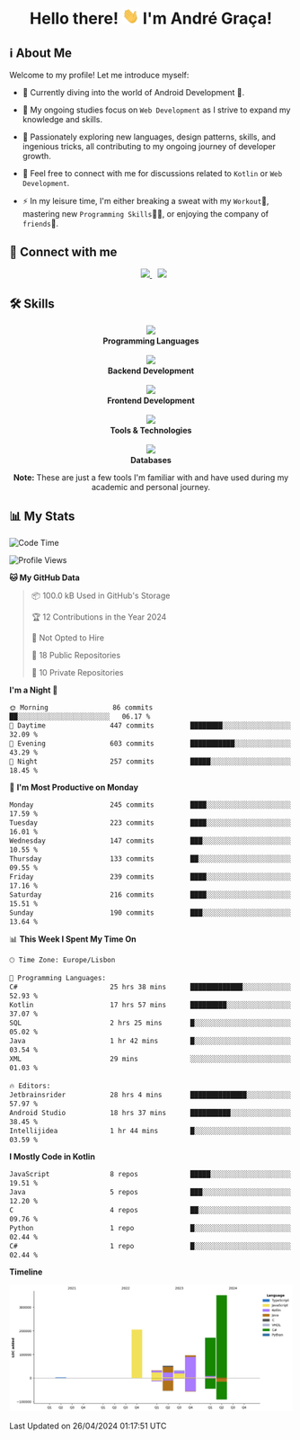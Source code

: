 <h1 align="center">Hello there! <img src="https://raw.githubusercontent.com/ABSphreak/ABSphreak/master/gifs/Hi.gif" width="30"> I'm André Graça!</h1>

## ℹ️ About Me

Welcome to my profile! Let me introduce myself:

- 🔭 Currently diving into the world of Android Development 📱.

- 🌱 My ongoing studies focus on `Web Development` as I strive to expand my knowledge and skills.
 
- 🚀 Passionately exploring new languages, design patterns, skills, and ingenious tricks, all contributing to my ongoing journey of developer growth.

- 💬 Feel free to connect with me for discussions related to `Kotlin` or `Web Development`.

- ⚡ In my leisure time, I'm either breaking a sweat with my `Workout`💪, mastering new `Programming Skills`👨‍💻, or enjoying the company of `friends`👥.

## 🤝 Connect with me

<p align="center">
  <a style="margin-left: 10px;" target="_blank" href="mailto:sindrome.gracinha@gmail.com">
    <img width="50px" src="https://play-lh.googleusercontent.com/KSuaRLiI_FlDP8cM4MzJ23ml3og5Hxb9AapaGTMZ2GgR103mvJ3AAnoOFz1yheeQBBI">
  </a>
  <a style="margin-left: 10px;" target="_blank" href="https://twitter.com/Andre_Graca3">
    <img src="https://skillicons.dev/icons?i=twitter">
  </a>
</p>

## 🛠️ Skills

<div align="center">
  <p align="center">
    <img src="https://skillicons.dev/icons?i=kotlin,java,js,ts,python,c&perline=6" /><br/>
    <b>Programming Languages</b><br/><br/>
    <img src="https://skillicons.dev/icons?i=spring,nodejs,express&perline=5" /><br/>
    <b>Backend Development</b><br/><br/>
    <img src="https://skillicons.dev/icons?i=react,nextjs,html,css,bootstrap,tailwind&perline=6" /><br/>
    <b>Frontend Development</b><br/><br/>
    <img src="https://skillicons.dev/icons?i=docker,linux,bash,git,github,androidstudio,jenkins,postman&perline=9" /><br/>
    <b>Tools & Technologies</b><br/><br/>
    <img src="https://skillicons.dev/icons?i=postgres,mongodb&perline=2" /><br/>
    <b>Databases</b>
  </p> 
  <p align="center"><b>Note:</b> These are just a few tools I'm familiar with and have used during my academic and personal journey.</p>
</div>

## 📊 My Stats

<!--START_SECTION:waka-->
![Code Time](http://img.shields.io/badge/Code%20Time-980%20hrs%2015%20mins-blue)

![Profile Views](http://img.shields.io/badge/Profile%20Views-0-blue)

**🐱 My GitHub Data** 

> 📦 100.0 kB Used in GitHub's Storage 
 > 
> 🏆 12 Contributions in the Year 2024
 > 
> 🚫 Not Opted to Hire
 > 
> 📜 18 Public Repositories 
 > 
> 🔑 10 Private Repositories 
 > 
**I'm a Night 🦉** 

```text
🌞 Morning                86 commits          ██░░░░░░░░░░░░░░░░░░░░░░░   06.17 % 
🌆 Daytime                447 commits         ████████░░░░░░░░░░░░░░░░░   32.09 % 
🌃 Evening                603 commits         ███████████░░░░░░░░░░░░░░   43.29 % 
🌙 Night                  257 commits         █████░░░░░░░░░░░░░░░░░░░░   18.45 % 
```
📅 **I'm Most Productive on Monday** 

```text
Monday                   245 commits         ████░░░░░░░░░░░░░░░░░░░░░   17.59 % 
Tuesday                  223 commits         ████░░░░░░░░░░░░░░░░░░░░░   16.01 % 
Wednesday                147 commits         ███░░░░░░░░░░░░░░░░░░░░░░   10.55 % 
Thursday                 133 commits         ██░░░░░░░░░░░░░░░░░░░░░░░   09.55 % 
Friday                   239 commits         ████░░░░░░░░░░░░░░░░░░░░░   17.16 % 
Saturday                 216 commits         ████░░░░░░░░░░░░░░░░░░░░░   15.51 % 
Sunday                   190 commits         ███░░░░░░░░░░░░░░░░░░░░░░   13.64 % 
```


📊 **This Week I Spent My Time On** 

```text
🕑︎ Time Zone: Europe/Lisbon

💬 Programming Languages: 
C#                       25 hrs 38 mins      █████████████░░░░░░░░░░░░   52.93 % 
Kotlin                   17 hrs 57 mins      █████████░░░░░░░░░░░░░░░░   37.07 % 
SQL                      2 hrs 25 mins       █░░░░░░░░░░░░░░░░░░░░░░░░   05.02 % 
Java                     1 hr 42 mins        █░░░░░░░░░░░░░░░░░░░░░░░░   03.54 % 
XML                      29 mins             ░░░░░░░░░░░░░░░░░░░░░░░░░   01.03 % 

🔥 Editors: 
Jetbrainsrider           28 hrs 4 mins       ██████████████░░░░░░░░░░░   57.97 % 
Android Studio           18 hrs 37 mins      ██████████░░░░░░░░░░░░░░░   38.45 % 
Intellijidea             1 hr 44 mins        █░░░░░░░░░░░░░░░░░░░░░░░░   03.59 % 
```

**I Mostly Code in Kotlin** 

```text
JavaScript               8 repos             █████░░░░░░░░░░░░░░░░░░░░   19.51 % 
Java                     5 repos             ███░░░░░░░░░░░░░░░░░░░░░░   12.20 % 
C                        4 repos             ██░░░░░░░░░░░░░░░░░░░░░░░   09.76 % 
Python                   1 repo              █░░░░░░░░░░░░░░░░░░░░░░░░   02.44 % 
C#                       1 repo              █░░░░░░░░░░░░░░░░░░░░░░░░   02.44 % 
```



**Timeline**

![Lines of Code chart](https://raw.githubusercontent.com/AndreGraca3/AndreGraca3/main/assets/bar_graph.png)


 Last Updated on 26/04/2024 01:17:51 UTC
<!--END_SECTION:waka-->
